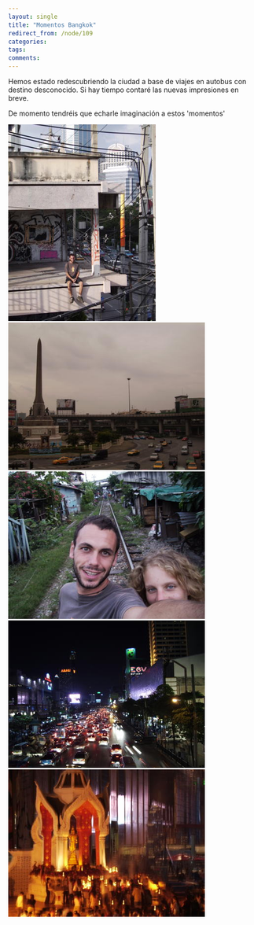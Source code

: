 ```yaml
---
layout: single
title: "Momentos Bangkok"
redirect_from: /node/109
categories:
tags: 
comments: 
---
```

Hemos estado redescubriendo la ciudad a base de viajes en autobus con destino desconocido. Si hay tiempo contaré las nuevas impresiones en breve.  

De momento tendréis que echarle imaginación a estos 'momentos'  

[![](/images/posts/2005-10-24-momentos-bangkok/IMG_0158.jpg)](http://photos1.blogger.com/blogger/4149/854/1600/IMG_0158.jpg)  
[![](/images/posts/2005-10-24-momentos-bangkok/IMG_0186.jpg)](http://photos1.blogger.com/blogger/4149/854/1600/IMG_0186.jpg)  
[![](/images/posts/2005-10-24-momentos-bangkok/IMG_0126.jpg)](http://photos1.blogger.com/blogger/4149/854/1600/IMG_0126.jpg)  
[![](/images/posts/2005-10-24-momentos-bangkok/IMG_0131.jpg)](http://photos1.blogger.com/blogger/4149/854/1600/IMG_0131.jpg)  
[![](/images/posts/2005-10-24-momentos-bangkok/IMG_0145.jpg)](http://photos1.blogger.com/blogger/4149/854/1600/IMG_0154)

